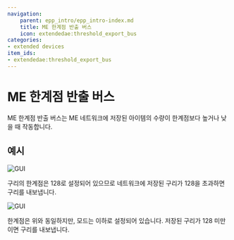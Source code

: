 ```yaml
---
navigation:
    parent: epp_intro/epp_intro-index.md
    title: ME 한계점 반출 버스
    icon: extendedae:threshold_export_bus
categories:
- extended devices
item_ids:
- extendedae:threshold_export_bus
---
```


# ME 한계점 반출 버스

<GameScene zoom="8" background="transparent">
  <ImportStructure src="../structure/cable_threshold_export_bus.snbt"></ImportStructure>
</GameScene>

ME 한계점 반출 버스는 ME 네트워크에 저장된 아이템의 수량이 한계점보다 높거나 낮을 때 작동합니다.

## 예시

![GUI](../pic/thr_bus_gui1.png)

구리의 한계점은 128로 설정되어 있으므로 네트워크에 저장된 구리가 128을 초과하면 구리를 내보냅니다.

![GUI](../pic/thr_bus_gui2.png)

한계점은 위와 동일하지만, 모드는 이하로 설정되어 있습니다. 저장된 구리가 128 미만이면 구리를 내보냅니다.
